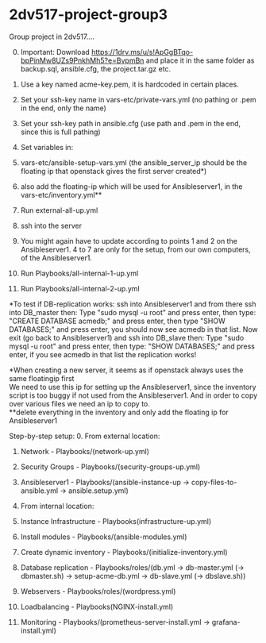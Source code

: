 # 2dv517-project-group3

Group project in 2dv517....

0. Important: Download https://1drv.ms/u/s!ApGgBTqo-bpPinMw8UZs9PnkhMh5?e=BvpmBn and place it in the same folder as backup.sql, ansible.cfg, the project.tar.gz etc.    
1. Use a key named acme-key.pem, it is hardcoded in certain places.

2. Set your ssh-key name in vars-etc/private-vars.yml (no pathing or .pem in the end, only the name)
3. Set your ssh-key path in ansible.cfg (use path and .pem in the end, since this is full pathing)    

4. Set variables in:
5. vars-etc/ansible-setup-vars.yml (the ansible_server_ip should be the floating ip that openstack gives the first server created*)
6. also add the floating-ip which will be used for Ansibleserver1, in the vars-etc/inventory.yml**
7. Run external-all-up.yml    

8. ssh into the server
9. You might again have to update according to points 1 and 2 on the Ansibleserver1. 4 to 7 are only for the setup, from our own computers, of the Ansibleserver1.
10. Run Playbooks/all-internal-1-up.yml
11. Run Playbooks/all-internal-2-up.yml    



*To test if DB-replication works: ssh into Ansibleserver1 and from there ssh into DB_master then:
 Type "sudo mysql -u root"  and press enter, then type: "CREATE DATABASE acmedb;" and press enter, then type "SHOW DATABASES;" and press enter, you should now see acmedb in that list.
Now exit (go back to Ansibleserver1) and ssh into DB_slave then:
Type "sudo mysql -u root" and press enter, then type: "SHOW DATABASES;" and press enter, if you see acmedb in that list the replication works!



*When creating a new server, it seems as if openstack always uses the same floatingip first  
We need to use this ip for setting up the Ansibleserver1, since the inventory script is too buggy if not used from the Ansibleserver1. And in order to copy over various files we need an ip to copy to.  
**delete everything in the inventory and only add the floating ip for Ansibleserver1


Step-by-step setup:
0. From external location:
1. Network - Playbooks/(network-up.yml)
2. Security Groups - Playbooks/(security-groups-up.yml)
3. Ansibleserver1 - Playbooks/(ansible-instance-up -> copy-files-to-ansible.yml -> ansible.setup.yml)

0. From internal location:
1. Instance Infrastructure - Playbooks(infrastructure-up.yml)
2. Install modules - Playbooks/(ansible-modules.yml)
3. Create dynamic inventory - Playbooks/(initialize-inventory.yml) 
4. Database replication - Playbooks/roles/(db.yml -> db-master.yml (-> dbmaster.sh) -> setup-acme-db.yml -> db-slave.yml (-> dbslave.sh))
5. Webservers - Playbooks/roles/(wordpress.yml)
6. Loadbalancing - Playbooks(NGINX-install.yml)
7. Monitoring - Playbooks/(prometheus-server-install.yml -> grafana-install.yml)

